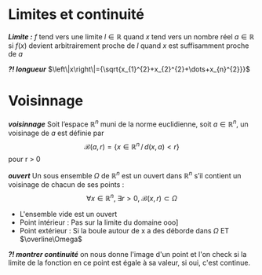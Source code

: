 # Limites et continuité

***Limite :*** $f$ tend vers une limite $l ∈ \mathbb{R}$ quand $x$ tend vers un nombre réel $a ∈ \mathbb{R}$
si $f (x)$ devient arbitrairement proche de $l$ quand $x$ est suffisamment proche de $a$

***?! longueur*** $\left\|x\right\|={\sqrt{x_{1}^{2}+x_{2}^{2}+\dots+x_{n}^{2}}}$

# Voisinnage

***voisinnage*** Soit l’espace $\mathbb{R}^{n}$ muni de la norme euclidienne, soit $a ∈ \mathbb{R}^{n}$, un voisinage de $a$ est définie par
$$
{\mathcal{B}}(a,r)=\{x\in\mathbb{R}^{n}\,/\,d(x,a)<r\}   
$$ 
pour r > 0

***ouvert*** Un sous ensemble $Ω$ de $\mathbb{R}^{n}$ est un ouvert dans $\mathbb{R}^{n}$ s’il contient un voisinage de chacun de ses points :
$$
\forall x\in\mathbb{R}^{n},\;{\exists r}>0,\;{\mathcal{B}}(x,r)\subset\Omega 
$$
- L'ensemble vide est un ouvert
- Point intérieur : Pas sur la limite du domaine ooo]
- Point extérieur : Si la boule autour de x a des déborde dans $\Omega$ ET $\overline\Omega$

***?! montrer continuité*** on nous donne l'image d'un point et l'on check si la limite de la fonction en ce point est égale à sa valeur, si oui, c'est continue.

